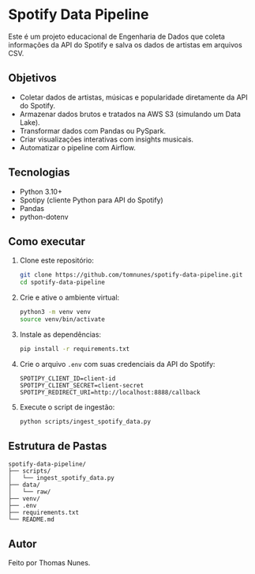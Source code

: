 # Spotify Data Pipeline

Este é um projeto educacional de Engenharia de Dados que coleta informações da API do Spotify e salva os dados de artistas em arquivos CSV.

## Objetivos

- Coletar dados de artistas, músicas e popularidade diretamente da API do Spotify.
- Armazenar dados brutos e tratados na AWS S3 (simulando um Data Lake).
- Transformar dados com Pandas ou PySpark.
- Criar visualizações interativas com insights musicais.
- Automatizar o pipeline com Airflow.

## Tecnologias

- Python 3.10+
- Spotipy (cliente Python para API do Spotify)
- Pandas
- python-dotenv

## Como executar

1. Clone este repositório:
   ```bash
   git clone https://github.com/tomnunes/spotify-data-pipeline.git
   cd spotify-data-pipeline
   ```

2. Crie e ative o ambiente virtual:
   ```bash
   python3 -m venv venv
   source venv/bin/activate
   ```

3. Instale as dependências:
   ```bash
   pip install -r requirements.txt
   ```

4. Crie o arquivo `.env` com suas credenciais da API do Spotify:
   ```
   SPOTIPY_CLIENT_ID=client-id
   SPOTIPY_CLIENT_SECRET=client-secret
   SPOTIPY_REDIRECT_URI=http://localhost:8888/callback
   ```

5. Execute o script de ingestão:
   ```bash
   python scripts/ingest_spotify_data.py
   ```

## Estrutura de Pastas

```
spotify-data-pipeline/
├── scripts/
│   └── ingest_spotify_data.py
├── data/
│   └── raw/
├── venv/
├── .env
├── requirements.txt
└── README.md
```

## Autor
Feito por Thomas Nunes.
